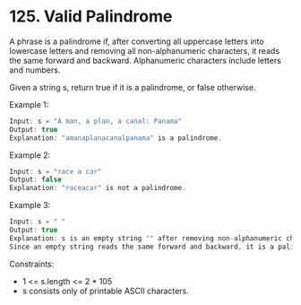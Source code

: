 # 125. Valid Palindrome

A phrase is a palindrome if, after converting all uppercase letters into lowercase letters and removing all non-alphanumeric characters, it reads the same forward and backward. Alphanumeric characters include letters and numbers.

Given a string s, return true if it is a palindrome, or false otherwise.

Example 1:

```js
Input: s = "A man, a plan, a canal: Panama"
Output: true
Explanation: "amanaplanacanalpanama" is a palindrome.
```

Example 2:

```js
Input: s = "race a car"
Output: false
Explanation: "raceacar" is not a palindrome.
```

Example 3:

```js
Input: s = " "
Output: true
Explanation: s is an empty string "" after removing non-alphanumeric characters.
Since an empty string reads the same forward and backward, it is a palindrome.
```

Constraints:

- 1 <= s.length <= 2 \* 105
- s consists only of printable ASCII characters.
